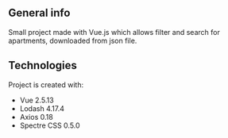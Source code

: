 ## General info
Small project made with Vue.js which allows filter and search for apartments, downloaded from json file.

## Technologies
Project is created with:
* Vue 2.5.13
* Lodash 4.17.4
* Axios 0.18
* Spectre CSS 0.5.0
```
